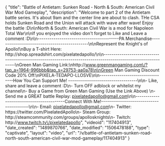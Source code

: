 {
    "title": "Battle of Antietam: Sunken Road - North & South: American Civil War Mod Gameplay",
    "description": "Welcome to part 2 of the Antietam battle series.  It's about 9am and the center line are about to clash.  THe CSA holds Sunken Road and the Union will attack with wave after wave!  Enjoy the battle :D\n\nNorth & South: American Civil War is a mod for Napoleon Total War\n\nIf you enjoyed the video don't forget to Like and Leave a comment :D\n\n-----------------------------------------PA Merchandise----------------------------------------------\n\nRepresent the Knight's of Apollo!\nBuy a T-shirt Here: http:\/\/shop.spreadshirt.com\/pixelatedapollo\/\n\n---------------------------------------------------------------------------------------------------------------\nGreen Man Gaming Link:\nhttp:\/\/www.greenmangaming.com\/?tap_a=1964-996bbb&tap_s=29753-aa0a78\n\nGreen Man Gaming Discount Code 20% Off:\nPIXELA-TEDAPO-LLOSVE\n\n----------------------------------How You Can Support Me! -----------------------------------\n\n- Like, share and leave a comment :D\n- Turn OFF adblock or whitelist my channel\n- Buy a Game from Green Man Gaming (Use the Link Above) \n- Send me a GREAT battle Replay: pixelatedapollo@gmail.com\n\n------------------------------------------Connect With Me!-----------------------------------------\n\n- Email: pixelatedapollo@gmail.com\n- Twitter: https:\/\/twitter.com\/PixelatedApollo\n- Steam Group:  http:\/\/steamcommunity.com\/groups\/apollosknights\n- Twitch: http:\/\/www.twitch.tv\/pixelatedapollo",
    "videoid": "117404913",
    "date_created": "1489870766",
    "date_modified": "1506478188",
    "type": "captivate",
    "layout": "video",
    "url": "\/v\/battle-of-antietam-sunken-road-north-south-american-civil-war-mod-gameplay\/117404913"
}